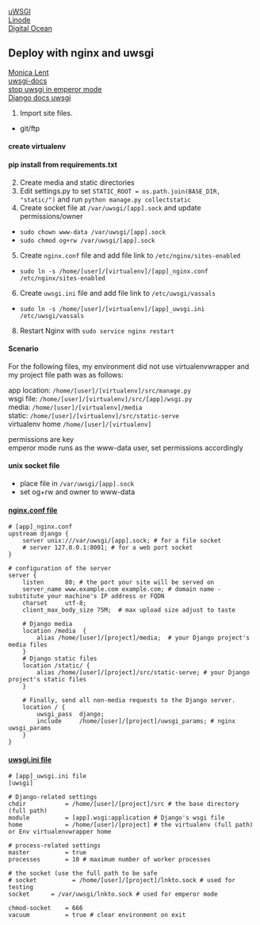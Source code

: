 [uWSGI](https://www.linode.com/docs/security/backups/backing-up-your-data)  
[Linode](https://www.linode.com/docs/web-servers/nginx/deploy-django-applications-using-uwsgi-and-nginx-on-ubuntu-14-04)  
[Digital Ocean](https://www.digitalocean.com/community/tutorials/how-to-serve-django-applications-with-uwsgi-and-nginx-on-ubuntu-16-04)  

## Deploy with nginx and uwsgi
[Monica Lent](http://monicalent.com/blog/2013/12/06/set-up-nginx-and-uwsgi/)  
[uwsgi-docs](http://uwsgi-docs.readthedocs.io/en/latest/tutorials/Django_and_nginx.html)  
[stop uwsgi in emperor mode](http://lists.unbit.it/pipermail/uwsgi/2012-February/003560.html)  
[Django docs uwsgi](http://lists.unbit.it/pipermail/uwsgi/2012-February/003560.html)  

1. Import site files.
  - git/ftp

  
#### create virtualenv
#### pip install from requirements.txt


2. Create media and static directories
3. Edit settings.py to set `STATIC_ROOT = os.path.join(BASE_DIR, "static/")` and run `python manage.py collectstatic`
4. Create socket file at `/var/uwsgi/[app].sock` and update permissions/owner
  - `sudo chown www-data /var/uwsgi/[app].sock`
  - `sudo chmod og+rw /var/uwsgi/[app].sock`
5. Create `nginx.conf` file and add file link to `/etc/nginx/sites-enabled`
  - `sudo ln -s /home/[user]/[virtualenv]/[app]_nginx.conf /etc/nginx/sites-enabled`
6. Create `uwsgi.ini` file and add file link to  `/etc/uwsgi/vassals`
  - `sudo ln -s /home/[user]/[virtualenv]/[app]_uwsgi.ini /etc/uwsgi/vassals`
8. Restart Nginx with `sudo service nginx restart`

#### Scenario
For the following files, my environment did not use virtualenvwrapper and my project file path was as follows:

app location:   `/home/[user]/[virtualenv]/src/manage.py`  
wsgi file:      `/home/[user]/[virtualenv]/src/[app]/wsgi.py`  
media:          `/home/[user]/[virtualenv]/media`  
static:         `/home/[user]/[virtualenv]/src/static-serve`  
virtualenv home `/home/[user]/[virtualenv]`  

permissions are key  
emperor mode runs as the www-data user, set permissions accordingly

#### unix socket file
- place file in `/var/uwsgi/[app].sock`
- set og+rw and owner to www-data

#### [nginx.conf file](app_nginx.conf)
```
# [app]_nginx.conf
upstream django {
    server unix:///var/uwsgi/[app].sock; # for a file socket
    # server 127.0.0.1:8001; # for a web port socket
}

# configuration of the server
server {
    listen      80; # the port your site will be served on
    server_name www.example.com example.com; # domain name - substitute your machine's IP address or FQDN
    charset     utf-8;
    client_max_body_size 75M;  # max upload size adjust to taste

    # Django media
    location /media  {
        alias /home/[user]/[project]/media;  # your Django project's media files
    }
    # Django static files
    location /static/ {
        alias /home/[user]/[project]/src/static-serve; # your Django project's static files
    }

    # Finally, send all non-media requests to the Django server.
    location / {
        uwsgi_pass  django;
        include     /home/[user]/[project]/uwsgi_params; # nginx uwsgi_params
    }
}
```
#### [uwsgi.ini file](app_uwsgi.ini)
```
# [app]_uwsgi.ini file
[uwsgi]

# Django-related settings
chdir           = /home/[user]/[project]/src # the base directory (full path)
module          = [app].wsgi:application # Django's wsgi file
home            = /home/[user]/[project] # the virtualenv (full path) or Env virtualenvwrapper home

# process-related settings
master          = true
processes       = 10 # maximum number of worker processes

# the socket (use the full path to be safe
# socket          = /home/[user]/[project]/lnkto.sock # used for testing
socket		= /var/uwsgi/lnkto.sock # used for emperor mode

chmod-socket    = 666
vacuum          = true # clear environment on exit
```

